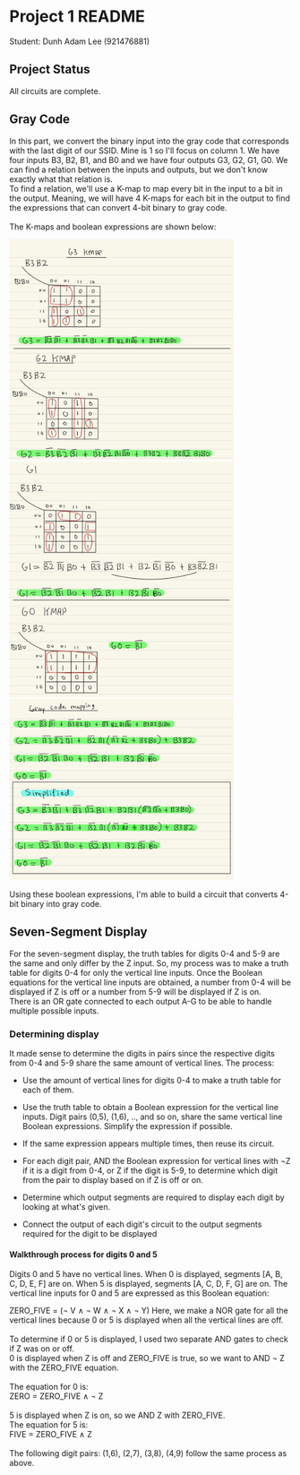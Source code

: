 
# Project 1 README

  

Student: Dunh Adam Lee (921476881)

  

## Project Status

All circuits are complete.

## Gray Code
In this part, we convert the binary input into the gray code that corresponds with the last digit of our SSID. Mine is 1 so I'll focus on column 1. We have four inputs B3, B2, B1, and B0 and we have four outputs G3, G2, G1, G0. We can find a relation between the inputs and outputs, but we don't know exactly what that relation is. 
<br/>
To find a relation, we'll use a K-map to map every bit in the input to a bit in the output. Meaning, we will have 4 K-maps for each bit in the output to find the expressions that can convert 4-bit binary to gray code.
<br/>
<br/>
The K-maps and boolean expressions are shown below:

<img src="kmaps/2.png" alt="G3 and G2 K-map" width="400"/>
<img src="kmaps/1.png" alt="G2 and G1 K-map" width="400"/>
<img src="kmaps/0.png" alt="Boolean Expressions" width="400"/>

Using these boolean expressions, I'm able to build a circuit that converts 4-bit binary into gray code.
## Seven-Segment Display

  For the seven-segment display, the truth tables for digits 0-4 and 5-9 are the same and only differ by the Z input. So, my process was to make a truth table for digits 0-4 for only the vertical line inputs.  Once the Boolean equations for the vertical line inputs are obtained, a number from 0-4 will be displayed if Z is off or a number from 5-9 will be displayed if Z is on.
<br/>
There is an OR gate connected to each output A-G to be able to handle multiple possible inputs.
<br/>
### Determining display
It made sense to determine the digits in pairs since the respective digits from 0-4 and 5-9 share the same amount of vertical lines. The process:
* Use the amount of vertical lines for digits 0-4 to make a truth table for each of them. 

* Use the truth table to obtain a Boolean expression for the vertical line inputs. Digit pairs (0,5), (1,6), .., and so on, share the same vertical line Boolean expressions. Simplify the expression if possible.
* If the same expression appears multiple times, then reuse its circuit.
* For each digit pair, AND the Boolean expression for vertical lines with &not;Z if it is a digit from 0-4, or Z if the digit is 5-9, to determine which digit from the pair to display based on if Z is off or on.
*  Determine which output segments are required to display each digit by looking at what's given.
* Connect the output of each digit's circuit to the output segments required for the digit to be displayed
#### Walkthrough process for digits 0 and 5
Digits 0 and 5 have no vertical lines.
When 0 is displayed, segments [A, B, C, D, E, F] are on.
When 5 is displayed, segments [A, C, D, F, G] are on.
The vertical line inputs for 0 and 5 are expressed as this Boolean equation:  

ZERO_FIVE = \(&not; V &and; &not; W &and; &not; X &and; &not; Y)
Here, we make a NOR gate for all the vertical lines because 0 or 5 is displayed when all the vertical lines are off.
<br/>
<br/>
To determine if 0 or 5 is displayed, I used two separate AND gates to check if Z was on or off.
<br/>
0 is displayed when Z is off and ZERO_FIVE is true, so we want to AND &not; Z with the ZERO_FIVE equation. 
<br/>
<br/>
The equation for 0 is:
<br/>
ZERO = ZERO_FIVE &and; &not; Z
<br/>
<br/>
5 is displayed when Z is on, so we AND Z with ZERO_FIVE. 
<br/>
The equation for 5 is: 
<br/>
FIVE = ZERO_FIVE &and;  Z
<br/>
<br/>
The following digit pairs: (1,6), (2,7), (3,8), (4,9) follow the same process as above. 
